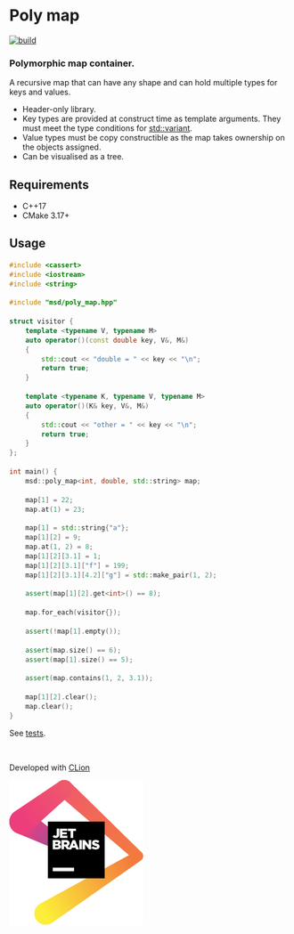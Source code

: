 # Poly map

[![build](https://github.com/andreiavrammsd/polymap/workflows/build/badge.svg)](https://github.com/andreiavrammsd/polymap/actions)

### Polymorphic map container.

A recursive map that can have any shape and can hold multiple types for keys and values.

* Header-only library.
* Key types are provided at construct time as template arguments. They must meet the type conditions for [std::variant](https://en.cppreference.com/w/cpp/utility/variant).
* Value types must be copy constructible as the map takes ownership on the objects assigned.
* Can be visualised as a tree.

## Requirements

* C++17
* CMake 3.17+

## Usage

```c++
#include <cassert>
#include <iostream>
#include <string>

#include "msd/poly_map.hpp"

struct visitor {
    template <typename V, typename M>
    auto operator()(const double key, V&, M&)
    {
        std::cout << "double = " << key << "\n";
        return true;
    }

    template <typename K, typename V, typename M>
    auto operator()(K& key, V&, M&)
    {
        std::cout << "other = " << key << "\n";
        return true;
    }
};

int main() {
    msd::poly_map<int, double, std::string> map;

    map[1] = 22;
    map.at(1) = 23;
    
    map[1] = std::string{"a"};
    map[1][2] = 9;
    map.at(1, 2) = 8;
    map[1][2][3.1] = 1;
    map[1][2][3.1]["f"] = 199;
    map[1][2][3.1][4.2]["g"] = std::make_pair(1, 2);

    assert(map[1][2].get<int>() == 8);

    map.for_each(visitor{});

    assert(!map[1].empty());

    assert(map.size() == 6);
    assert(map[1].size() == 5);

    assert(map.contains(1, 2, 3.1));

    map[1][2].clear();
    map.clear();
}
```

See [tests](tests/poly_map_test.cpp).

<br>

Developed with [CLion](https://www.jetbrains.com/?from=serializer)

<a href="https://www.jetbrains.com/?from=serializer">![JetBrains](jetbrains.svg)</a>

